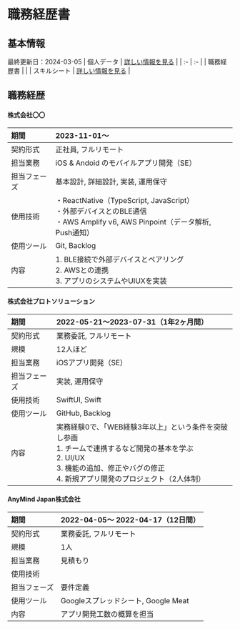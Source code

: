# 職務経歴書
## 基本情報
最終更新日：2024-03-05
| 個人データ | [詳しい情報を見る](/personal-data.md) |
| :- | :- |
| 職務経歴書 |  |
| スキルシート | [詳しい情報を見る](/skill-sheet.md) |

## 職務経歴
<!--
#### 社名
| 期間  | 2022-00-00（当時20歳）〜 2022-00-00（当時20歳） |
| :- | :- |
| 契約形式 | 業務委託, 正社員 |
| 規模 | 1人（エンジニア0人, BE0人, PO0人, PM0人, デザイナー0人 |
| 担当業務 | アプリ開発, フロントエンド, サーバーサイド |
| 担当フェーズ | 要件定義, 設計, 実装、テスト, 運用・保守 |
| 使用技術 |  |
| 使用ツール | GitHub, Backlog, Slack, Googleスプレッドシート, Google Meat |
| 内容 | 〇〇として関わる<br>→ 〇〇を担当 |
-->
#### 株式会社〇〇
| 期間  | 2023-11-01〜 |
| :- | :- |
| 契約形式 | 正社員, フルリモート |
| 担当業務 | iOS & Andoid のモバイルアプリ開発（SE） |
| 担当フェーズ | 基本設計, 詳細設計, 実装, 運用保守 |
| 使用技術 | ・ReactNative（TypeScript, JavaScript） <br>・外部デバイスとのBLE通信 <br>・AWS Amplify v6, AWS Pinpoint（データ解析, Push通知） |
| 使用ツール | Git, Backlog |
| 内容 | 1. BLE接続で外部デバイスとペアリング <br>2. AWSとの連携 <br>3. アプリのシステムやUIUXを実装 |

#### 株式会社プロトソリューション
| 期間  | 2022-05-21〜2023-07-31（1年2ヶ月間） |
| :- | :- |
| 契約形式 | 業務委託, フルリモート |
| 規模 | 12人ほど |
| 担当業務 | iOSアプリ開発（SE） |
| 担当フェーズ | 実装, 運用保守 |
| 使用技術 | SwiftUI, Swift |
| 使用ツール | GitHub, Backlog |
| 内容 | 実務経験0で、「WEB経験3年以上」という条件を突破し参画<br>1. チームで連携するなど開発の基本を学ぶ<br>2. UI/UX<br>3. 機能の追加、修正やバグの修正<br>4. 新規アプリ開発のプロジェクト（2人体制） |

#### AnyMind Japan株式会社
| 期間  | 2022-04-05〜 2022-04-17（12日間） |
| :- | :- |
| 契約形式 | 業務委託, フルリモート |
| 規模 | 1人 |
| 担当業務 | 見積もり |
| 使用技術 |  |
| 担当フェーズ | 要件定義 |
| 使用ツール | Googleスプレッドシート, Google Meat |
| 内容 | アプリ開発工数の概算を担当 |

<!--
## 個人開発実績

  #### iOSアプリケーション
  | 名称 | 概要 | 技術 |
  | :- | :- | :- |
  | [CALDI](xxx) | 一時配信停止中<br>カロリー計算アプリ | Swift |
  | [オールタイマー](xxx) | 一時配信停止中<br>タイマーアプリ | Dart<br>フレームワーク：Flutter |
  -->
